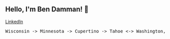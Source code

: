 ## Hello, I'm Ben Damman! 👋

[LinkedIn](https://www.linkedin.com/in/bendamman/)

<pre>
Wisconsin -> Minnesota -> Cupertino -> Tahoe <-> Washington, D.C. -> Missoula
</pre>
